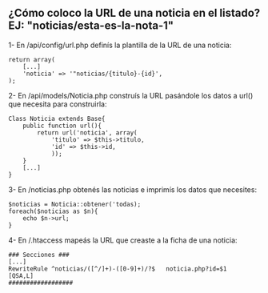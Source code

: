## ¿Cómo coloco la URL de una noticia en el listado? EJ: "noticias/esta-es-la-nota-1"

1- En /api/config/url.php definís la plantilla de la URL de una noticia:
```
return array(
	[...]
	'noticia' => '"noticias/{titulo}-{id}',
);
```

2- En /api/models/Noticia.php construís la URL pasándole los datos a url() que necesita para construirla:
```
Class Noticia extends Base{
	public function url(){
		return url('noticia', array(
			'titulo' => $this->titulo,
			'id' => $this->id,
			));
	}
	[...]
}
```

3- En /noticias.php obtenés las noticias e imprimís los datos que necesites:
```
$noticias = Noticia::obtener('todas);
foreach($noticias as $n){
    echo $n->url;
}
```

4- En /.htaccess mapeás la URL que creaste a la ficha de una noticia:
```
### Secciones ###
[...]
RewriteRule ^noticias/([^/]+)-([0-9]+)/?$   noticia.php?id=$1   [QSA,L]
##################
```